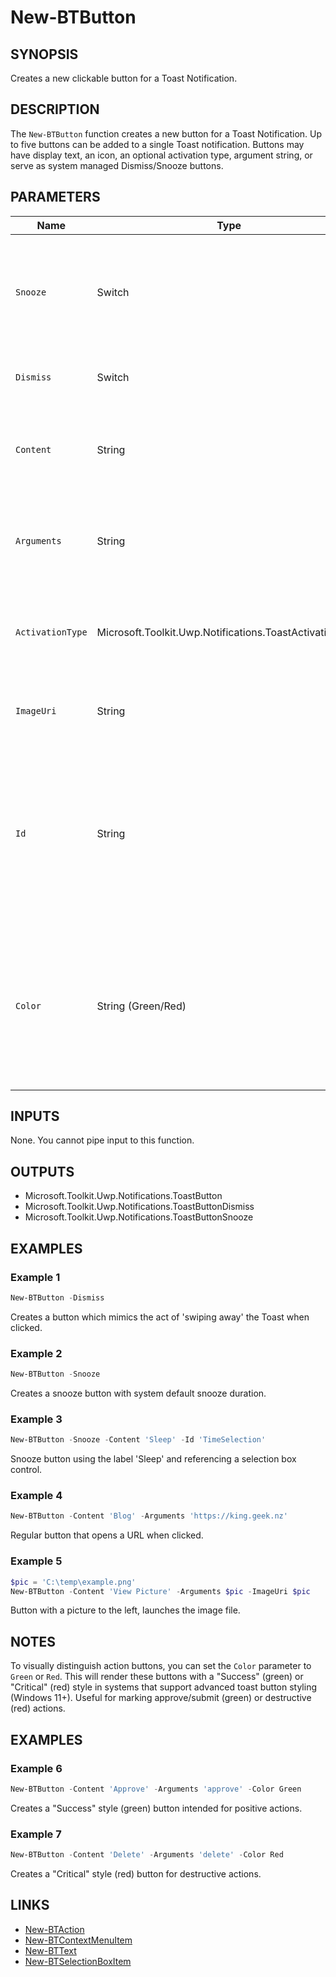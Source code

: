 # New-BTButton

## SYNOPSIS

Creates a new clickable button for a Toast Notification.

## DESCRIPTION

The `New-BTButton` function creates a new button for a Toast Notification.
Up to five buttons can be added to a single Toast notification. Buttons may have display text, an icon, an optional activation type, argument string, or serve as system managed Dismiss/Snooze buttons.

## PARAMETERS

| Name           | Type                                                    | Description                                                                                                                                                                                                                  | Mandatory                                  |
|----------------|---------------------------------------------------------|------------------------------------------------------------------------------------------------------------------------------------------------------------------------------------------------------------------------------|---------------------------------------------|
| `Snooze`       | Switch                                                  | Creates a system-handled snooze button. When paired with a selection box on the toast, the snooze time is customizable.                                                               | Yes (when using 'Snooze' set)               |
| `Dismiss`      | Switch                                                  | Creates a system-handled dismiss button.                                                                                                                                               | Yes (when using 'Dismiss' set)              |
| `Content`      | String                                                  | The text to display on this button. For system buttons, this overrides the default label.                                                                                              | Yes (when using 'Button' set')              |
| `Arguments`    | String                                                  | App-defined string to pass when the button is pressed. Often a URI or file path to open.                                                                                              | Yes (when using 'Button' set)               |
| `ActivationType`| Microsoft.Toolkit.Uwp.Notifications.ToastActivationType| Defines the activation type that triggers when the button is pressed. Defaults to Protocol.                                                                                            | No                                          |
| `ImageUri`     | String                                                  | Path or URI of an image icon to display next to the button label.                                                                                                                      | No                                          |
| `Id`           | String                                                  | Specifies an ID associated with another toast control (textbox or selection box). For standard buttons, this aligns the button next to a control; for snooze buttons, associates with a selection box.                      | No                                          |
| `Color`        | String (Green/Red)                                      | If specified as `Green` or `Red`, the button will be visually styled as "Success" (green) or "Critical" (red) where supported. Use for representing positive/primary or destructive actions.                                | No                                          |

## INPUTS

None. You cannot pipe input to this function.

## OUTPUTS

- Microsoft.Toolkit.Uwp.Notifications.ToastButton
- Microsoft.Toolkit.Uwp.Notifications.ToastButtonDismiss
- Microsoft.Toolkit.Uwp.Notifications.ToastButtonSnooze

## EXAMPLES

### Example 1

```powershell
New-BTButton -Dismiss
```

Creates a button which mimics the act of 'swiping away' the Toast when clicked.

### Example 2

```powershell
New-BTButton -Snooze
```

Creates a snooze button with system default snooze duration.

### Example 3

```powershell
New-BTButton -Snooze -Content 'Sleep' -Id 'TimeSelection'
```

Snooze button using the label 'Sleep' and referencing a selection box control.

### Example 4

```powershell
New-BTButton -Content 'Blog' -Arguments 'https://king.geek.nz'
```

Regular button that opens a URL when clicked.

### Example 5

```powershell
$pic = 'C:\temp\example.png'
New-BTButton -Content 'View Picture' -Arguments $pic -ImageUri $pic
```

Button with a picture to the left, launches the image file.

## NOTES

To visually distinguish action buttons, you can set the `Color` parameter to `Green` or `Red`. This will render these buttons with a "Success" (green) or "Critical" (red) style in systems that support advanced toast button styling (Windows 11+). Useful for marking approve/submit (green) or destructive (red) actions.

## EXAMPLES

### Example 6

```powershell
New-BTButton -Content 'Approve' -Arguments 'approve' -Color Green
```

Creates a "Success" style (green) button intended for positive actions.

### Example 7

```powershell
New-BTButton -Content 'Delete' -Arguments 'delete' -Color Red
```

Creates a "Critical" style (red) button for destructive actions.

## LINKS

- [New-BTAction](New-BTAction.md)
- [New-BTContextMenuItem](New-BTContextMenuItem.md)
- [New-BTText](New-BTText.md)
- [New-BTSelectionBoxItem](New-BTSelectionBoxItem.md)
